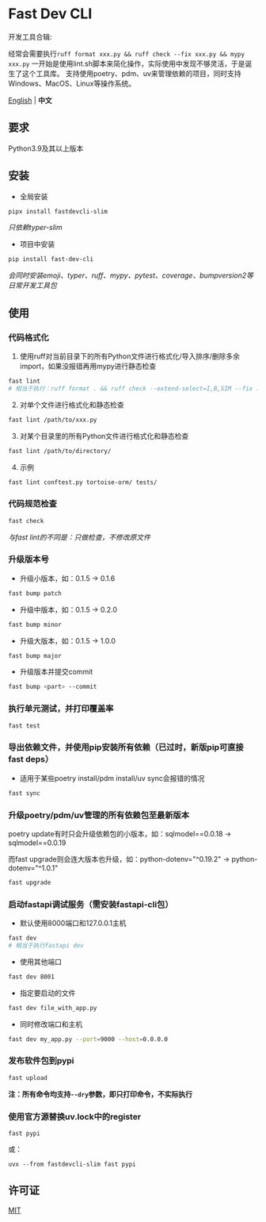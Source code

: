 # Fast Dev CLI

开发工具合辑:

经常会需要执行`ruff format xxx.py && ruff check --fix xxx.py && mypy xxx.py`
一开始是使用lint.sh脚本来简化操作，实际使用中发现不够灵活，于是诞生了这个工具库。
支持使用poetry、pdm、uv来管理依赖的项目，同时支持Windows、MacOS、Linux等操作系统。

[English](./README.md) | **中文**

## 要求

Python3.9及其以上版本

## 安装

- 全局安装
```bash
pipx install fastdevcli-slim
```
*只依赖typer-slim*

- 项目中安装
```bash
pip install fast-dev-cli
```
*会同时安装emoji、typer、ruff、mypy、pytest、coverage、bumpversion2等日常开发工具包*

## 使用
### 代码格式化
1. 使用ruff对当前目录下的所有Python文件进行格式化/导入排序/删除多余import，如果没报错再用mypy进行静态检查
```bash
fast lint
# 相当于执行：ruff format . && ruff check --extend-select=I,B,SIM --fix . && mypy .
```

2. 对单个文件进行格式化和静态检查
```bash
fast lint /path/to/xxx.py
```
3. 对某个目录里的所有Python文件进行格式化和静态检查
```bash
fast lint /path/to/directory/
```
4. 示例
```bash
fast lint conftest.py tortoise-orm/ tests/
```
### 代码规范检查
```bash
fast check
```
*与fast lint的不同是：只做检查，不修改原文件*

### 升级版本号
- 升级小版本，如：0.1.5 -> 0.1.6
```bash
fast bump patch
```
- 升级中版本，如：0.1.5 -> 0.2.0
```bash
fast bump minor
```
- 升级大版本，如：0.1.5 -> 1.0.0
```bash
fast bump major
```
- 升级版本并提交commit
```bash
fast bump <part> --commit
```

### 执行单元测试，并打印覆盖率
```bash
fast test
```
### 导出依赖文件，并使用pip安装所有依赖（已过时，新版pip可直接fast deps）
- 适用于某些poetry install/pdm install/uv sync会报错的情况
```bash
fast sync
```
### 升级poetry/pdm/uv管理的所有依赖包至最新版本
poetry update有时只会升级依赖包的小版本，如：sqlmodel==0.0.18 -> sqlmodel==0.0.19

而fast upgrade则会连大版本也升级，如：python-dotenv="^0.19.2" -> python-dotenv="^1.0.1"
```bash
fast upgrade
```

### 启动fastapi调试服务（需安装fastapi-cli包）
- 默认使用8000端口和127.0.0.1主机
```bash
fast dev
# 相当于执行fastapi dev
```
- 使用其他端口
```bash
fast dev 8001
```
- 指定要启动的文件
```bash
fast dev file_with_app.py
```
- 同时修改端口和主机
```bash
fast dev my_app.py --port=9000 --host=0.0.0.0
```

### 发布软件包到pypi

```bash
fast upload
```
**注：所有命令均支持`--dry`参数，即只打印命令，不实际执行**

### 使用官方源替换uv.lock中的register
```
fast pypi
```
或：
```
uvx --from fastdevcli-slim fast pypi
```

## 许可证

[MIT](./LICENSE)
